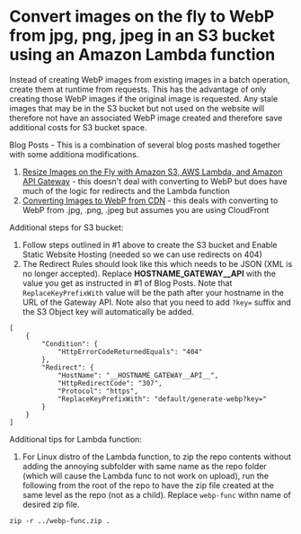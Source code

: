 # Convert images on the fly to WebP from jpg, png, jpeg in an S3 bucket using an Amazon Lambda function
Instead of creating WebP images from existing images in a batch operation, create them at runtime from requests. This has the advantage of only creating those WebP images if the original image is requested.
Any stale images that may be in the S3 bucket but not used on the website will therefore not have an associated WebP image created and therefore save additional costs for S3 bucket space.

Blog Posts - This is a combination of several blog posts mashed together with some additiona modifications.
1. [Resize Images on the Fly with Amazon S3, AWS Lambda, and Amazon API Gateway](https://aws.amazon.com/blogs/compute/resize-images-on-the-fly-with-amazon-s3-aws-lambda-and-amazon-api-gateway/) - this doesn't deal with converting to WebP but does have much of the logic for redirects and the Lambda function
2. [Converting Images to WebP from CDN](https://blog.nona.digital/converting-images-to-webp-from-cdn/)  - this deals with converting to WebP from .jpg, .png, .jpeg but assumes you are using CloudFront

Additional steps for S3 bucket:
1. Follow steps outlined in #1 above to create the S3 bucket and Enable Static Website Hosting (needed so we can use redirects on 404)
2. The Redirect Rules should look like this which needs to be JSON (XML is no longer accepted). Replace __HOSTNAME_GATEWAY__API__ with the value you get as instructed in #1 of Blog Posts.
Note that `ReplaceKeyPrefixWith` value will be the path after your hostname in the URL of the Gateway API. Note also that you need to add `?key=` suffix and the S3 Object key will automatically be added.
```
[
    {
        "Condition": {
            "HttpErrorCodeReturnedEquals": "404"
        },
        "Redirect": {
            "HostName": "__HOSTNAME_GATEWAY__API__",
            "HttpRedirectCode": "307",
            "Protocol": "https",
            "ReplaceKeyPrefixWith": "default/generate-webp?key="
        }
    }
]
```

Additional tips for Lambda function:
1. For Linux distro of the Lambda function, to zip the repo contents without adding the annoying subfolder with same name as the repo folder (which will cause the Lambda func to not work on upload), run the following from the root of the repo to have the zip file created at the same level as the repo (not as a child). Replace `webp-func` withn name of desired zip file.
```
zip -r ../webp-func.zip .
```
